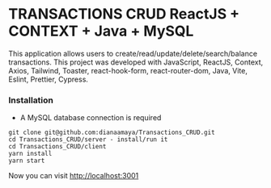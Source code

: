 # TRANSACTIONS CRUD ReactJS + CONTEXT + Java + MySQL

This application allows users to create/read/update/delete/search/balance transactions. This project was developed with JavaScript, ReactJS, Context, Axios, Tailwind, Toaster, react-hook-form, react-router-dom, Java, Vite, Eslint, Prettier, Cypress.

### Installation

* A MySQL database connection is required

```
git clone git@github.com:dianaamaya/Transactions_CRUD.git
cd Transactions_CRUD/server - install/run it
cd Transactions_CRUD/client
yarn install
yarn start
```
Now you can visit [http://localhost:3001](http://localhost:3001)
